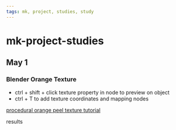 ```yaml
---
tags: mk, project, studies, study
---
```


# mk-project-studies

## May 1

### Blender Orange Texture

- ctrl + shift + click texture property in node to preview on object
- ctrl + T to add texture coordinates and mapping nodes


[procedural orange peel texture tutorial](https://www.youtube.com/watch?v=nB0WfWH3Or0)

results




